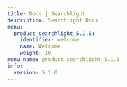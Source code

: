 ```yaml
---
title: Docs | Searchlight
description: Searchlight Docs
menu:
  product_searchlight_5.1.0:
    identifier: welcome
    name: Welcome
    weight: 10
menu_name: product_searchlight_5.1.0
info:
  version: 5.1.0
---
```


